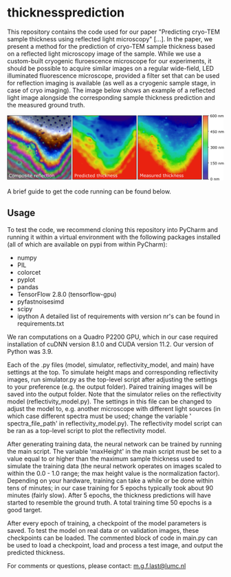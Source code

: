 # thicknessprediction

This repository contains the code used for our paper "Predicting cryo-TEM sample thickness using reflected light microscopy" [...]. In the paper, we present a method for the prediction of cryo-TEM sample thickness based on a reflected light microscopy image of the sample. While we use a custom-built cryogenic fluroescence microscope for our experiments, it should be possible to acquire similar images on a regular wide-field, LED illuminated fluorescence microscope, provided a filter set that can be used for reflection imaging is available (as well as a cryogenic sample stage, in case of cryo imaging). The image below shows an example of a reflected light image alongside the corresponding sample thickness prediction and the measured ground truth.

![alt text](https://github.com/bionanopatterning/thicknessprediction/blob/master/readme_image.png "")

A brief guide to get the code running can be found below.

## Usage
To test the code, we recommend cloning this repository into PyCharm and running it within a virtual environment with the following packages installed (all of which are available on pypi from within PyCharm):
* numpy
* PIL
* colorcet
* pyplot
* pandas
* TensorFlow 2.8.0 (tensorflow-gpu)
* pyfastnoisesimd
* scipy
* ipython
A detailed list of requirements with version nr's can be found in requirements.txt

We ran computations on a Quadro P2200 GPU, which in our case required installation of cuDNN version 8.1.0 and CUDA version 11.2. Our version of Python was 3.9.

Each of the .py files (model, simulator, reflectivity_model, and main) have settings at the top. To simulate height maps and corresponding reflectivity images, run simulator.py as the top-level script after adjusting the settings to your preference (e.g. the output folder). Paired training images will be saved into the output folder. Note that the simulator relies on the reflectivity model (reflectivity_model.py). The settings in this file can be changed to adjust the model to, e.g. another microscope with different light sources (in which case different spectra must be used; change the variable ' spectra_file_path' in reflectivity_model.py). The reflectivity model script can be ran as a top-level script to plot the reflectivity model.

After generating training data, the neural network can be trained by running the main script. The variable 'maxHeight' in the main script must be set to a value equal to or higher than the maximum sample thickness used to simulate the training data (the neural network operates on images scaled to within the 0.0 - 1.0 range; the max height value is the normalization factor). Depending on your hardware, training can take a while or be done within tens of minutes; in our case training for 5 epochs typically took about 90 minutes (fairly slow). After 5 epochs, the thickness predictions will have started to resemble the ground truth. A total training time 50 epochs is a good target.

After every epoch of training, a checkpoint of the model parameters is saved. To test the model on real data or on validation images, these checkpoints can be loaded. The commented block of code in main.py can be used to load a checkpoint, load and process a test image, and output the predicted thickness.

For comments or questions, please contact: m.g.f.last@lumc.nl

